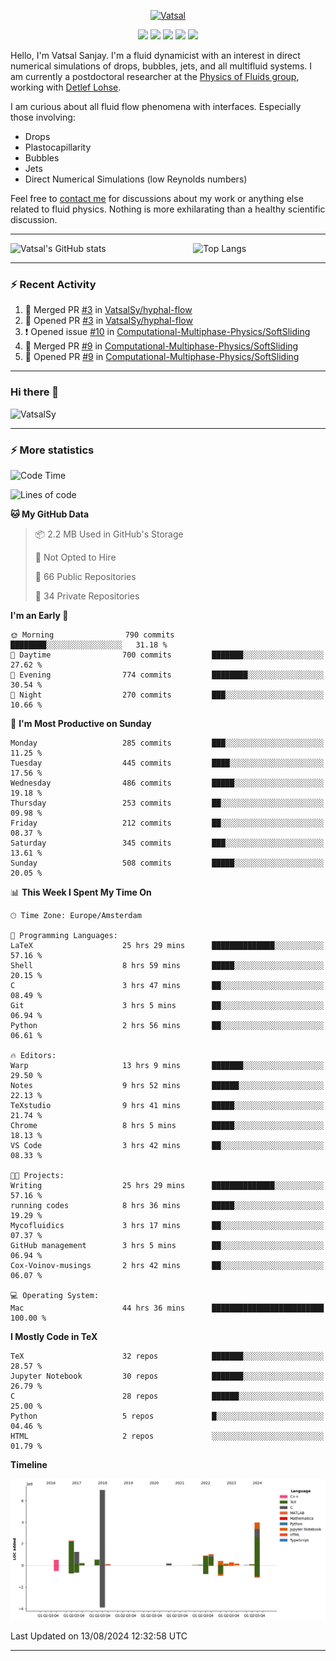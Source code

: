 <center>

[<img alt="Vatsal" width="200px" src="https://www.dropbox.com/s/dxyybgtblo8er6h/Logo_Vatsal_Vector.png?raw=1">](https://www.vatsalsanjay.com)

[<img src="https://img.shields.io/badge/googlescholar-4285F4?&style=for-the-badge&logo=googlescholar&logoColor=white">](https://scholar.google.com/citations?hl=en&user=67aQviYAAAAJ)
[<img src="https://img.shields.io/static/v1.svg?&style=for-the-badge&logo=ResearchGate&label=&message=ResearchGate&logoColor=white&color=green">](https://www.researchgate.net/profile/Vatsal-Sanjay-2)
[<img src="https://img.shields.io/badge/twitter-1DA1F2?&style=for-the-badge&logo=twitter&logoColor=white">](https://twitter.com/VatsalSanjay)
[<img src="https://img.shields.io/badge/linkedin-0A66C2?&style=for-the-badge&logo=linkedin">](https://www.linkedin.com/in/vatsalsanjay/)
[<img src="https://img.shields.io/badge/orcid-A6CE39?&style=for-the-badge&logo=orcid&logoColor=white">](https://orcid.org/0000-0002-4293-6099)

</center>

Hello, I'm Vatsal Sanjay. I'm a fluid dynamicist with an interest in direct numerical simulations of drops, bubbles, jets, and all multifluid systems. I am currently a postdoctoral researcher at the [Physics of Fluids group](https://pof.tnw.utwente.nl), working with [Detlef Lohse](https://en.wikipedia.org/wiki/Detlef_Lohse). 

I am curious about all fluid flow phenomena with interfaces. Especially those involving:

- Drops
- Plastocapillarity
- Bubbles
- Jets
- Direct Numerical Simulations (low Reynolds numbers)

Feel free to [contact me](mailto:contact@vatsalsanjay.com) for discussions about my work or anything else related to fluid physics. Nothing is more exhilarating than a healthy scientific discussion.

<!-- ![Vatsal's GitHub stats](https://github-readme-stats-xi-wine-74.vercel.app/api?username=VatsalSy&show_icons=true&theme=vision-friendly-dark)

![Top Langs](https://github-readme-stats-xi-wine-74.vercel.app/api/top-langs/?username=VatsalSy&layout=compact&theme=vision-friendly-dark) -->

---
<div style="display: flex; justify-content: space-between;">
    <img src="https://github-readme-stats-xi-wine-74.vercel.app/api?username=VatsalSy&show_icons=true&theme=vision-friendly-dark" alt="Vatsal's GitHub stats" style="width: 55%;">
    <img src="https://github-readme-stats-xi-wine-74.vercel.app/api/top-langs/?username=VatsalSy&layout=compact&theme=vision-friendly-dark" alt="Top Langs" style="width: 42%;">
</div>

---

### :zap: Recent Activity

<!--START_SECTION:activity-->
1. 🎉 Merged PR [#3](https://github.com/VatsalSy/hyphal-flow/pull/3) in [VatsalSy/hyphal-flow](https://github.com/VatsalSy/hyphal-flow)
2. 💪 Opened PR [#3](https://github.com/VatsalSy/hyphal-flow/pull/3) in [VatsalSy/hyphal-flow](https://github.com/VatsalSy/hyphal-flow)
3. ❗ Opened issue [#10](https://github.com/Computational-Multiphase-Physics/SoftSliding/issues/10) in [Computational-Multiphase-Physics/SoftSliding](https://github.com/Computational-Multiphase-Physics/SoftSliding)
4. 🎉 Merged PR [#9](https://github.com/Computational-Multiphase-Physics/SoftSliding/pull/9) in [Computational-Multiphase-Physics/SoftSliding](https://github.com/Computational-Multiphase-Physics/SoftSliding)
5. 💪 Opened PR [#9](https://github.com/Computational-Multiphase-Physics/SoftSliding/pull/9) in [Computational-Multiphase-Physics/SoftSliding](https://github.com/Computational-Multiphase-Physics/SoftSliding)
<!--END_SECTION:activity-->
---

### Hi there 👋
<p align="left"> <img src="https://komarev.com/ghpvc/?username=VatsalSy&label=Profile%20views&color=orange&style=for-the-badge" alt="VatsalSy" /> </p>

---
### :zap: More statistics

<!--START_SECTION:waka-->
![Code Time](http://img.shields.io/badge/Code%20Time-135%20hrs%2021%20mins-blue)

![Lines of code](https://img.shields.io/badge/From%20Hello%20World%20I%27ve%20Written-19.2%20million%20lines%20of%20code-blue)

**🐱 My GitHub Data** 

> 📦 2.2 MB Used in GitHub's Storage 
 > 
> 🚫 Not Opted to Hire
 > 
> 📜 66 Public Repositories 
 > 
> 🔑 34 Private Repositories 
 > 
**I'm an Early 🐤** 

```text
🌞 Morning                790 commits         ████████░░░░░░░░░░░░░░░░░   31.18 % 
🌆 Daytime                700 commits         ███████░░░░░░░░░░░░░░░░░░   27.62 % 
🌃 Evening                774 commits         ████████░░░░░░░░░░░░░░░░░   30.54 % 
🌙 Night                  270 commits         ███░░░░░░░░░░░░░░░░░░░░░░   10.66 % 
```
📅 **I'm Most Productive on Sunday** 

```text
Monday                   285 commits         ███░░░░░░░░░░░░░░░░░░░░░░   11.25 % 
Tuesday                  445 commits         ████░░░░░░░░░░░░░░░░░░░░░   17.56 % 
Wednesday                486 commits         █████░░░░░░░░░░░░░░░░░░░░   19.18 % 
Thursday                 253 commits         ██░░░░░░░░░░░░░░░░░░░░░░░   09.98 % 
Friday                   212 commits         ██░░░░░░░░░░░░░░░░░░░░░░░   08.37 % 
Saturday                 345 commits         ███░░░░░░░░░░░░░░░░░░░░░░   13.61 % 
Sunday                   508 commits         █████░░░░░░░░░░░░░░░░░░░░   20.05 % 
```


📊 **This Week I Spent My Time On** 

```text
🕑︎ Time Zone: Europe/Amsterdam

💬 Programming Languages: 
LaTeX                    25 hrs 29 mins      ██████████████░░░░░░░░░░░   57.16 % 
Shell                    8 hrs 59 mins       █████░░░░░░░░░░░░░░░░░░░░   20.15 % 
C                        3 hrs 47 mins       ██░░░░░░░░░░░░░░░░░░░░░░░   08.49 % 
Git                      3 hrs 5 mins        ██░░░░░░░░░░░░░░░░░░░░░░░   06.94 % 
Python                   2 hrs 56 mins       ██░░░░░░░░░░░░░░░░░░░░░░░   06.61 % 

🔥 Editors: 
Warp                     13 hrs 9 mins       ███████░░░░░░░░░░░░░░░░░░   29.50 % 
Notes                    9 hrs 52 mins       ██████░░░░░░░░░░░░░░░░░░░   22.13 % 
TeXstudio                9 hrs 41 mins       █████░░░░░░░░░░░░░░░░░░░░   21.74 % 
Chrome                   8 hrs 5 mins        █████░░░░░░░░░░░░░░░░░░░░   18.13 % 
VS Code                  3 hrs 42 mins       ██░░░░░░░░░░░░░░░░░░░░░░░   08.33 % 

🐱‍💻 Projects: 
Writing                  25 hrs 29 mins      ██████████████░░░░░░░░░░░   57.16 % 
running codes            8 hrs 36 mins       █████░░░░░░░░░░░░░░░░░░░░   19.29 % 
Mycofluidics             3 hrs 17 mins       ██░░░░░░░░░░░░░░░░░░░░░░░   07.37 % 
GitHub management        3 hrs 5 mins        ██░░░░░░░░░░░░░░░░░░░░░░░   06.94 % 
Cox-Voinov-musings       2 hrs 42 mins       ██░░░░░░░░░░░░░░░░░░░░░░░   06.07 % 

💻 Operating System: 
Mac                      44 hrs 36 mins      █████████████████████████   100.00 % 
```

**I Mostly Code in TeX** 

```text
TeX                      32 repos            ███████░░░░░░░░░░░░░░░░░░   28.57 % 
Jupyter Notebook         30 repos            ███████░░░░░░░░░░░░░░░░░░   26.79 % 
C                        28 repos            ██████░░░░░░░░░░░░░░░░░░░   25.00 % 
Python                   5 repos             █░░░░░░░░░░░░░░░░░░░░░░░░   04.46 % 
HTML                     2 repos             ░░░░░░░░░░░░░░░░░░░░░░░░░   01.79 % 
```



**Timeline**

![Lines of Code chart](https://raw.githubusercontent.com/VatsalSy/VatsalSy/main/assets/bar_graph.png)


 Last Updated on 13/08/2024 12:32:58 UTC
<!--END_SECTION:waka-->
---
